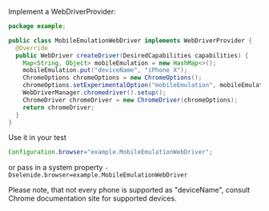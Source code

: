 Implement a WebDriverProvider:

```java
package example;

public class MobileEmulationWebDriver implements WebDriverProvider {
  @Override
  public WebDriver createDriver(DesiredCapabilities capabilities) {
    Map<String, Object> mobileEmulation = new HashMap<>();
    mobileEmulation.put("deviceName", "iPhone X");
    ChromeOptions chromeOptions = new ChromeOptions();
    chromeOptions.setExperimentalOption("mobileEmulation", mobileEmulation);
    WebDriverManager.chromedriver().setup();
    ChromeDriver chromeDriver = new ChromeDriver(chromeOptions);
    return chromeDriver;
  }
}
```

Use it in your test

```java
Configuration.browser="example.MobileEmulationWebDriver";
```

or pass in a system property `-Dselenide.browser=example.MobileEmulationWebDriver`

Please note, that not every phone is supported as "deviceName", consult Chrome documentation site for supported devices.